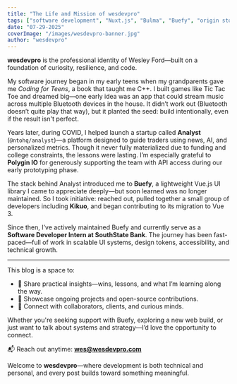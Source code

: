 ```yaml
---
title: "The Life and Mission of wesdevpro"
tags: ["software development", "Nuxt.js", "Bulma", "Buefy", "origin story", "portfolio", "business"]
date: "07-29-2025"
coverImage: "/images/wesdevpro-banner.jpg"
author: "wesdevpro"
---
```


**wesdevpro** is the professional identity of Wesley Ford—built on a foundation of curiosity, resilience, and code.

My software journey began in my early teens when my grandparents gave me *Coding for Teens*, a book that taught me C++. I built games like Tic Tac Toe and dreamed big—one early idea was an app that could stream music across multiple Bluetooth devices in the house. It didn’t work out (Bluetooth doesn’t quite play that way), but it planted the seed: build intentionally, even if the result isn't perfect.

Years later, during COVID, I helped launch a startup called **Analyst** (`@ntohq/analyst`)—a platform designed to guide traders using news, AI, and personalized metrics. Though it never fully materialized due to funding and college constraints, the lessons were lasting. I’m especially grateful to **Polygin IO** for generously supporting the team with API access during our early prototyping phase.

The stack behind Analyst introduced me to **Buefy**, a lightweight Vue.js UI library I came to appreciate deeply—but soon learned was no longer maintained. So I took initiative: reached out, pulled together a small group of developers including **Kikuo**, and began contributing to its migration to Vue 3.

Since then, I’ve actively maintained Buefy and currently serve as a **Software Developer Intern at SouthState Bank**. The journey has been fast-paced—full of work in scalable UI systems, design tokens, accessibility, and technical growth.

---

This blog is a space to:

- 📖 Share practical insights—wins, lessons, and what I’m learning along the way.
- 🧱 Showcase ongoing projects and open-source contributions.
- 🤝 Connect with collaborators, clients, and curious minds.

Whether you're seeking support with Buefy, exploring a new web build, or just want to talk about systems and strategy—I’d love the opportunity to connect.

📬 Reach out anytime: **[wes@wesdevpro.com](mailto:wes@wesdevpro.com)**

Welcome to **wesdevpro**—where development is both technical and personal, and every post builds toward something meaningful.

